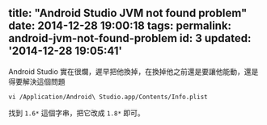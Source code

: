 title: "Android Studio JVM not found problem"
date: 2014-12-28 19:00:18
tags:
permalink: android-jvm-not-found-problem
id: 3
updated: '2014-12-28 19:05:41'
---

Android Studio 實在很爛，遲早把他換掉，在換掉他之前還是要讓他能動，還是得要解決這個問題

`vi /Application/Android\ Studio.app/Contents/Info.plist`

找到 `1.6*` 這個字串，把它改成 `1.8*` 即可。